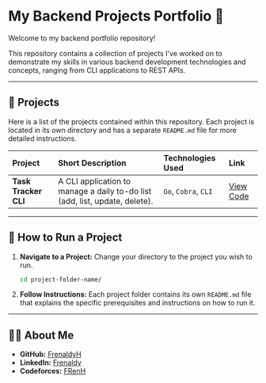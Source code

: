 # My Backend Projects Portfolio 🚀

Welcome to my backend portfolio repository!

This repository contains a collection of projects I've worked on to demonstrate my skills in various backend development technologies and concepts, ranging from CLI applications to REST APIs.

---

## 📂 Projects

Here is a list of the projects contained within this repository. Each project is located in its own directory and has a separate `README.md` file for more detailed instructions.

| Project | Short Description | Technologies Used | Link |
| :--- | :--- | :--- | :--- |
| **Task Tracker CLI** | A CLI application to manage a daily to-do list (add, list, update, delete). | `Go`, `Cobra`, `CLI` | [View Code](./task_tracker/) |

---

## 📖 How to Run a Project

1.  **Navigate to a Project:** Change your directory to the project you wish to run.
    ```bash
    cd project-folder-name/
    ```
2.  **Follow Instructions:** Each project folder contains its own `README.md` file that explains the specific prerequisites and instructions on how to run it.

---

## 👨‍💻 About Me

* **GitHub:** [FrenaldyH](https://github.com/FrenaldyH)
* **LinkedIn:** [Frenaldy](www.linkedin.com/in/frenaldyh)
* **Codeforces:** [FRenH](https://codeforces.com/profile/FrenH)
